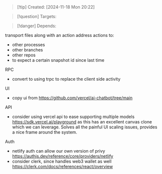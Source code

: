 
>[!tip] Created: [2024-11-18 Mon 20:22]

>[!question] Targets: 

>[!danger] Depends: 

transport files along with an action
address actions to:
- other processes
- other branches
- other repos
- to expect a certain snapshot id since last time


RPC
- convert to using trpc to replace the client side activity

UI
- copy ui from https://github.com/vercel/ai-chatbot/tree/main

API
- consider using vercel api to ease supporting multiple models https://sdk.vercel.ai/playground as this has an excellent canvas clone which we can leverage.  Solves all the painful UI scaling issues, provides a nice frame around the system.

Auth
- netlify auth can allow our own version of privy https://authjs.dev/reference/core/providers/netlify
- consider clerk, since handles web3 wallet as well https://clerk.com/docs/references/react/overview